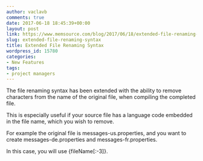 ```yaml
---
author: vaclavb
comments: true
date: 2017-06-18 18:45:39+00:00
layout: post
link: https://www.memsource.com/blog/2017/06/18/extended-file-renaming-syntax/
slug: extended-file-renaming-syntax
title: Extended File Renaming Syntax
wordpress_id: 15780
categories:
- New Features
tags:
- project managers
---
```


The file renaming syntax has been extended with the ability to remove characters from the name of the original file, when compiling the completed file.

This is especially useful if your source file has a language code embedded in the file name, which you wish to remove.

For example the original file is messages-us.properties, and you want to create messages-de.properties and messages-fr.properties.

In this case, you will use {fileName[:-3]}.
